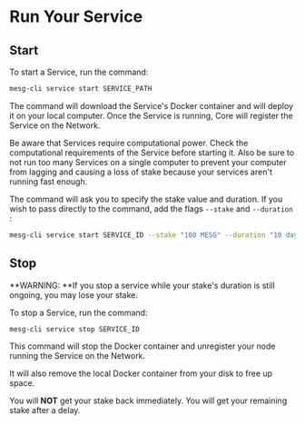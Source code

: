 # Run Your Service

## Start

To start a Service, run the command:

```bash
mesg-cli service start SERVICE_PATH
```

The command will download the Service's Docker container and will deploy it on your local computer. Once the Service is running, Core will register the Service on the Network.

Be aware that Services require computational power. Check the computational requirements of the Service before starting it. Also be sure to not run too many Services on a single computer to prevent your computer from lagging and causing a loss of stake because your services aren't running fast enough.

The command will ask you to specify the stake value and duration. If you wish to pass directly to the command, add the flags `--stake` and `--duration` :

```bash
mesg-cli service start SERVICE_ID --stake "100 MESG" --duration "10 days"
```

## Stop

**WARNING: **If you stop a service while your stake's duration is still ongoing, you may lose your stake. 

To stop a Service, run the command:

```bash
mesg-cli service stop SERVICE_ID
```

This command will stop the Docker container and unregister your node running the Service on the Network.

It will also remove the local Docker container from your disk to free up space.

You will **NOT** get your stake back immediately. You will get your remaining stake after a delay. 


